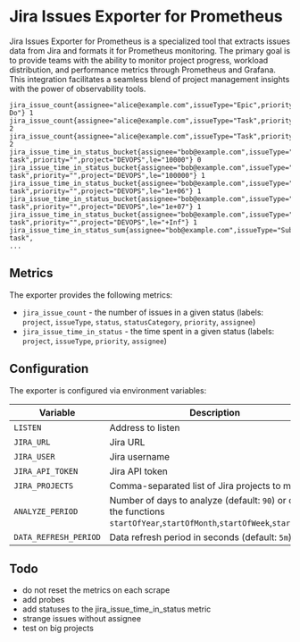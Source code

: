 # Jira Issues Exporter for Prometheus

Jira Issues Exporter for Prometheus is a specialized tool that extracts issues data from Jira and formats it for Prometheus monitoring. The primary goal is to provide teams with the ability to monitor project progress, workload distribution, and performance metrics through Prometheus and Grafana. This integration facilitates a seamless blend of project management insights with the power of observability tools.

```
jira_issue_count{assignee="alice@example.com",issueType="Epic",priority="",project="DEVOPS",status="TODO",statusCategory="To Do"} 1
jira_issue_count{assignee="alice@example.com",issueType="Task",priority="",project="DEVOPS",status="Aborted",statusCategory="Done"} 2
jira_issue_count{assignee="alice@example.com",issueType="Task",priority="",project="DEVOPS",status="Done",statusCategory="Done"} 2
jira_issue_time_in_status_bucket{assignee="bob@example.com",issueType="Sub-task",priority="",project="DEVOPS",le="10000"} 0
jira_issue_time_in_status_bucket{assignee="bob@example.com",issueType="Sub-task",priority="",project="DEVOPS",le="100000"} 1
jira_issue_time_in_status_bucket{assignee="bob@example.com",issueType="Sub-task",priority="",project="DEVOPS",le="1e+06"} 1
jira_issue_time_in_status_bucket{assignee="bob@example.com",issueType="Sub-task",priority="",project="DEVOPS",le="1e+07"} 1
jira_issue_time_in_status_bucket{assignee="bob@example.com",issueType="Sub-task",priority="",project="DEVOPS",le="+Inf"} 1
jira_issue_time_in_status_sum{assignee="bob@example.com",issueType="Sub-task",
...
```

## Metrics

The exporter provides the following metrics:
- `jira_issue_count` - the number of issues in a given status (labels: `project`, `issueType`, `status`, `statusCategory`, `priority`, `assignee`)
- `jira_issue_time_in_status` - the time spent in a given status (labels: `project`, `issueType`, `priority`, `assignee`)

## Configuration

The exporter is configured via environment variables:

| Variable              | Description                                                                                                                                    |
|-----------------------|------------------------------------------------------------------------------------------------------------------------------------------------|
| `LISTEN`              | Address to listen                                                                                                                              |
| `JIRA_URL`            | Jira URL                                                                                                                                       |
| `JIRA_USER`           | Jira username                                                                                                                                  |
| `JIRA_API_TOKEN`      | Jira API token                                                                                                                                 |
| `JIRA_PROJECTS`       | Comma-separated list of Jira projects to monitor                                                                                               |
| `ANALYZE_PERIOD`      | Number of days to analyze (default: `90`) or one of the functions ```startOfYear```,```startOfMonth```,```startOfWeek```,```startOfDay```,     |
| `DATA_REFRESH_PERIOD` | Data refresh period in seconds (default: `5m`)                                                                                                 |


## Todo

- do not reset the metrics on each scrape
- add probes
- add statuses to the jira_issue_time_in_status metric
- strange issues without assignee
- test on big projects
